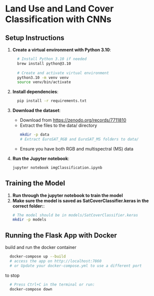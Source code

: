 # Land Use and Land Cover Classification with CNNs

## Setup Instructions

  1. **Create a virtual environment with Python 3.10**:
      ```bash
        # Install Python 3.10 if needed
        brew install python@3.10
        
        # Create and activate virtual environment
        python3.10 -m venv venv
        source venv/bin/activate
      ```

  2. **Install dependencies**:
      ```bash
        pip install -r requirements.txt
      ```
  3. **Download the dataset**:
      * Download from https://zenodo.org/records/7711810
      * Extract the files to the data/ directory
        ```bash
        mkdir -p data
        # Extract EuroSAT_RGB and EuroSAT_MS folders to data/
        ```
      * Ensure you have both RGB and multispectral (MS) data
  4. **Run the Jupyter notebook**:
      ```bash
      jupyter notebook imgClassification.ipynb
      ```
## Training the Model
  1. **Run through the jupyter notebook to train the model**
  2. **Make sure the model is saved as SatCoverClassifier.keras in the correct folder:**:
      ```bash
      # The model should be in models/SatCoverClassifier.keras
      mkdir -p models
      ```
##  Running the Flask App with Docker
build and run the docker container
```bash
  docker-compose up --build
  # access the app on http://localhost:7860
  # or Update your docker-compose.yml to use a different port
```
to stop
```bash
  # Press Ctrl+C in the terminal or run:
  docker-compose down
```